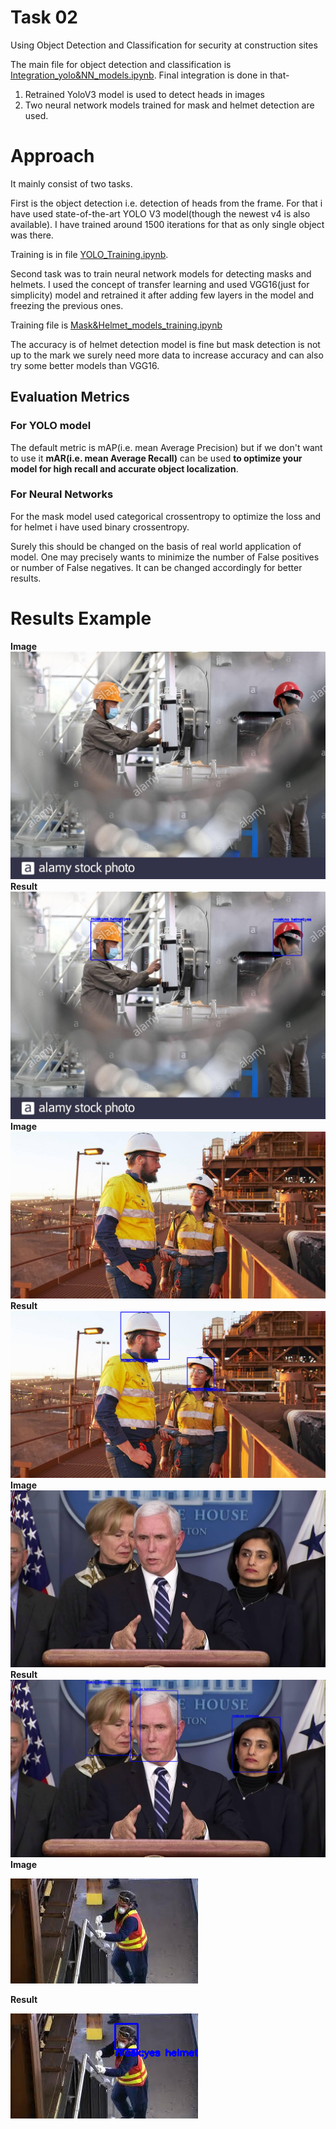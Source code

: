 # Task 02
Using Object Detection and Classification for security at construction sites

The main file for object detection and classification is [Integration_yolo&NN_models.ipynb](https://github.com/Anustup900/Viact---Assignment/blob/main/Task-02/Integrating_yolo%26NN_models.ipynb). Final integration is done in that-

1. Retrained YoloV3 model is used to detect heads in images
2. Two neural network models trained for mask and helmet detection are used.

# Approach
It mainly consist of two tasks.

First is the object detection i.e. detection of heads from the frame. For that i have used state-of-the-art YOLO V3 model(though the newest v4 is also available). I have trained around 1500 iterations for that as only single object was there. 

Training is in file [YOLO_Training.ipynb](https://github.com/Anustup900/Viact---Assignment/blob/main/Task-02/YOLO_Training.ipynb).

Second task was to train neural network models for detecting masks and helmets. I used the concept of transfer learning and used VGG16(just for simplicity) model and retrained it after adding few layers in the model and freezing the previous ones.

Training file is [Mask&Helmet_models_training.ipynb](https://github.com/Anustup900/Viact---Assignment/blob/main/Task-02/Mask%26Helmet_models_training.ipynb)

The accuracy is of helmet detection model is fine but mask detection is not up to the mark we surely need more data to increase accuracy and can also try some better models than VGG16.

## Evaluation Metrics
### For YOLO model
The default metric is mAP(i.e. mean Average Precision) but if we don't want to use it **mAR(i.e. mean Average Recall)** can be used **to optimize your model for high recall and accurate object localization**.  

### For Neural Networks
For the mask model used categorical crossentropy to optimize the loss and for helmet i have used binary crossentropy. 

Surely this should be changed on the basis of real world application of model. One may precisely wants to minimize the number of False positives or number of False negatives. It can be changed accordingly for better results.


# Results Example
**Image**
![alt text](pictures/test_image.jpg)
**Result**
![alt text](pictures/example1.png)
**Image**
![alt text](pictures/31.jpg)
**Result**
![alt text](pictures/example3.png)
**Image**
![alt text](pictures/26.jpg)
**Result**
![alt text](pictures/example2.png)
**Image**

![alt text](pictures/92.jpg)

**Result**

![alt text](pictures/example4.png)
